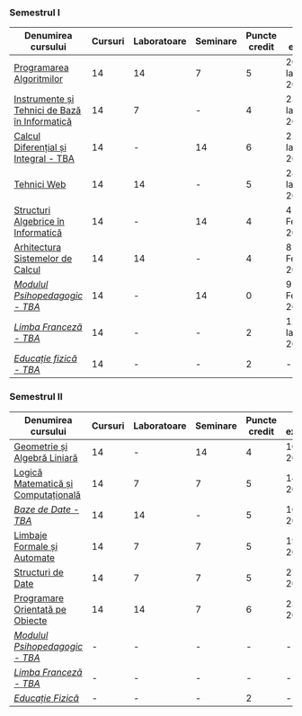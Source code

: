 ### Semestrul I

| **Denumirea cursului** | **Cursuri** | **Laboratoare** | **Seminare** | **Puncte credit** | **Dată examen** |
|-------------------------|-------------|------------------|--------------|-------------------|-----------------|
| [Programarea Algoritmilor](./Semestrul%20I/Programarea%20Algoritmilor/) | 14 | 14 | 7 | 5 | 20 Ianuarie 2025 |
| [Instrumente și Tehnici de Bază în Informatică](./Semestrul%20I/Instrumente%20și%20Tehnici%20de%20Bază%20în%20Informatică/) | 14 | 7 | - | 4 | 23 Ianuarie 2025 |
| [Calcul Diferențial și Integral - TBA]() | 14 | - | 14 | 6 | 25 Ianuarie 2025 |
| [Tehnici Web](./Semestrul%20I/Tehnici%20Web/) | 14 | 14 | - | 5 | 28 Ianuarie 2025 |
| [Structuri Algebrice în Informatică](./Semestrul%20I/Structuri%20Algebrice%20în%20Informatică/) | 14 | - | 14 | 4 | 4 Februarie 2025 |
| [Arhitectura Sistemelor de Calcul](./Semestrul%20I/Arhitectura%20Sistemelor%20de%20Calcul/) | 14 | 14 | - | 4 | 8 Februarie 2025 |
| *[Modulul Psihopedagogic - TBA]()* | 14 | - | 14 | 0 | 9 Februarie 2025 |
| *[Limba Franceză - TBA]()* | 14 | - | - | 2 | 12 Ianuarie 2025 |
| *[Educație fizică - TBA]()* | 14 | - | - | 2 | - |

### Semestrul II

| **Denumirea cursului** | **Cursuri** | **Laboratoare** | **Seminare** | **Puncte credit** | **Dată examen** |
|-------------------------|-------------|------------------|--------------|-------------------|-----------------|
| [Geometrie și Algebră Liniară](./Semestrul%20II/Geometrie%20și%20Algebră%20Liniară/) | 14 | - | 14 | 4 | 10 Iunie 2025 |
| [Logică Matematică și Computațională](./Semestrul%20II/Logică%20Matematică%20și%20Computațională/) | 14 | 7 | 7 | 5 | 14 Iunie 2025 |
| *[Baze de Date - TBA]()* | 14 | 14 | - | 5 | 16 Iunie 2025 |
| [Limbaje Formale și Automate](./Semestrul%20II/Limbaje%20Formale%20și%20Automate/) | 14 | 7 | 7 | 5 | 19 Iunie 2025 |
| [Structuri de Date](./Semestrul%20II/Structuri%20de%20Date/)| 14 | 7 | 7 | 5 | 27 Iunie 2025 |
| [Programare Orientată pe Obiecte](./Semestrul%20II/Programare%20Orientata%20pe%20Obiecte/) | 14 | 14 | 7 | 6 | 23 Iunie 2025 |
| *[Modulul Psihopedagogic - TBA]()* | - | - | - | - | - |
| *[Limba Franceză - TBA]()* | - | - | - | - | - |
| *[Educație Fizică]()* | - | - | - | 2 | - |
